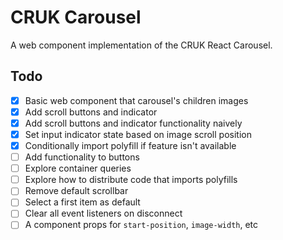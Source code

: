 # CRUK Carousel

A web component implementation of the CRUK React Carousel.

## Todo

- [x] Basic web component that carousel's children images
- [x] Add scroll buttons and indicator
- [x] Add scroll buttons and indicator functionality naively
- [x] Set input indicator state based on image scroll position
- [x] Conditionally import polyfill if feature isn't available
- [ ] Add functionality to buttons
- [ ] Explore container queries
- [ ] Explore how to distribute code that imports polyfills
- [ ] Remove default scrollbar 
- [ ] Select a first item as default
- [ ] Clear all event listeners on disconnect
- [ ] A component props for `start-position`, `image-width`, etc 
